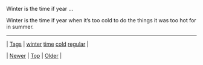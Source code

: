 <!--
title: Winter is the time if year when it&rsquo;s too cold to do the things it was too hot for in summer.
date: 2020-06-28T15:27:00.171Z
tags: winter, time, cold, regular
-->


Winter is the time if year ...

<p class="npf_quote" data-npf='{"subtype":"quote"}'>Winter is the time if year when it’s too cold to do the things it was too hot for in summer.</p>

<!--BOTTOM-POST-NAVIGATION-->
---

| [Tags](tags.md) | [winter](tag-winter.md) [time](tag-time.md) [cold](tag-cold.md) [regular](tag-regular.md) |

| [Newer](165999001654.md) | [Top](index.md) | [Older](165999404469.md) |